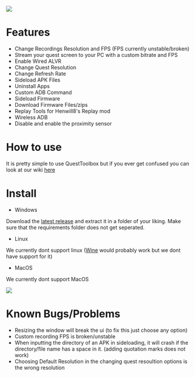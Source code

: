 ![](https://i.imgur.com/S0Fo5SP.png)

# Features
- Change Recordings Resolution and FPS (FPS currently unstable/broken)
- Stream your quest screen to your PC with a custom bitrate and FPS
- Enable Wired ALVR
- Change Quest Resolution
- Change Refresh Rate
- Sideload APK Files
- Uninstall Apps
- Custom ADB Command
- Sideload Firmware
- Download Firmware Files/zips
- Replay Tools for Henwill8's Replay mod
- Wireless ADB
- Disable and enable the proximity sensor

# How to use

It is pretty simple to use QuestToolbox but if you ever get confused you can look at our wiki [here](https://github.com/mitchv2020/QuestToolbox/wiki/How-to-use)

# Install
- Windows

Download the [latest release](https://github.com/mitchv2020/QuestToolbox/releases/latest/download/QuestToolbox.zip) and extract it in a folder of your liking. Make sure that the requirements folder does not get seperated.

- Linux

We currently dont support linux ([Wine](https://github.com/wine-mirror/wine) would probably work but we dont have support for it)

- MacOS

We currently dont support MacOS

![](https://i.imgur.com/bSkQU8Z.png)

# Known Bugs/Problems
- Resizing the window will break the ui (to fix this just choose any option)
- Custom recording FPS is broken/unstable
- When inputting the directory of an APK in sideloading, it will crash if the directory/file name has a space in it. (adding quotation marks does not work)
- Choosing Default Resolution in the changing quest resoultion options is the wrong resolution
